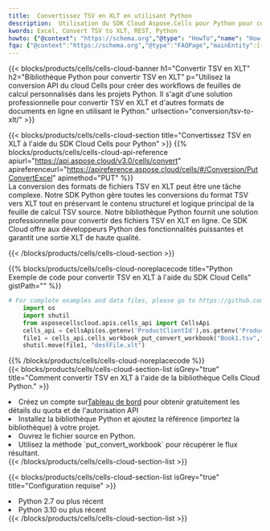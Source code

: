 ```yaml
---
title:  Convertissez TSV en XLT en utilisant Python
description:  Utilisation du SDK Cloud Aspose.Cells pour Python pour convertir un fichier au format TSV en fichier au format XLT.
kwords: Excel, Convert TSV to XLT, REST, Python
howto: {"@context": "https://schema.org","@type": "HowTo","name": "How to convert TSV to XLT using the Cells Cloud Python library.","description": "How to convert TSV to XLT using the Cells Cloud Python library.","image": {"@type": "ImageObject"},"url": "/python/conversion/tsv-to-xlt/","step": [{ "@type": "HowToStep","name": "How to convert TSV to XLT using the Cells Cloud Python library. step 1", "image": {"@type": "ImageObject",},"url": "/python/conversion/tsv-to-xlt/","text": "Register an account at <a href='https://dashboard.aspose.cloud/'>Dashboard</a> to get free API quota & authorization details",},{ "@type": "HowToStep","name": "How to convert TSV to XLT using the Cells Cloud Python library. step 1", "image": {"@type": "ImageObject",},"url": "/python/conversion/tsv-to-xlt/","text": "Install Python library and add the reference (import the library) to your project.",},{ "@type": "HowToStep","name": "How to convert TSV to XLT using the Cells Cloud Python library. step 1", "image": {"@type": "ImageObject",},"url": "/python/conversion/tsv-to-xlt/","text": "Open the source file in Python.",},{ "@type": "HowToStep","name": "How to convert TSV to XLT using the Cells Cloud Python library. step 1", "image": {"@type": "ImageObject",},"url": "/python/conversion/tsv-to-xlt/","text": "Use the `put_convert_workbook` method to retrieve the resulting stream.",}, ],"supply": {"@type": "HowToSupply","name": "document"},"tool": [{"@type": "HowToTool","name": "PyCharm, Visual Studio Code, Sublime, Eclipse"},{"@type": "HowToTool","name": "Aspose Cells"}],"totalTime": "PT6M"}
fqa: {"@context":"https://schema.org","@type":"FAQPage","mainEntity":[{"@type":"Question","name":"Why convert file formats in C# using REST API?","acceptedAnswer":{"@type":"Answer","text":"Documents are encoded in many ways, and some files may be incompatible with the software you use. To open and read such files, just convert them to appropriate file formats.<br/><ol><li>Install .NET SDK and add the reference (import the library) to your project.</li><li>Open the source file in C# using REST API.</li><li>Call the PutConvertWorkbookRequest() method, passing an output filename with required extension.</li><li>Get the result of conversion as a separate file.</li></ol>"}},{"@type":"Question","name":"What file formats can I convert with your C# library?","acceptedAnswer":{"@type":"Answer","text":"We support a variety of file formats for conversion using .NET library, including XLSX, Excel, xls , PDF, CSV, HTML, Markdown, XML, PNG, JPG, TIFF, Json, TXT and many more."}},{"@type":"Question","name":"What is the maximum allowed file size for conversion using this .NET library?","acceptedAnswer":{"@type":"Answer","text":"There are no file size limits for format conversions using .NET library."}}]}
---
```

{{< blocks/products/cells/cells-cloud-banner h1="Convertir TSV en XLT" h2="Bibliothèque Python pour convertir TSV en XLT" p="Utilisez la conversion API du cloud Cells pour créer des workflows de feuilles de calcul personnalisés dans les projets Python. Il s\'agit d\'une solution professionnelle pour convertir TSV en XLT et d\'autres formats de documents en ligne en utilisant le Python." urlsection="conversion/tsv-to-xlt/" >}}

{{< blocks/products/cells/cells-cloud-section title="Convertissez TSV en XLT à l\'aide du SDK Cloud Cells pour Python" >}}
{{% blocks/products/cells/cells-cloud-api-reference apiurl="https://api.aspose.cloud/v3.0/cells/convert" apireferenceurl="https://apireference.aspose.cloud/cells/#/Conversion/PutConvertExcel" apimethod="PUT" %}}
<br/>
La conversion des formats de fichiers TSV en XLT peut être une tâche complexe. Notre SDK Python gère toutes les conversions du format TSV vers XLT tout en préservant le contenu structurel et logique principal de la feuille de calcul TSV source. Notre bibliothèque Python fournit une solution professionnelle pour convertir des fichiers TSV en XLT en ligne. Ce SDK Cloud offre aux développeurs Python des fonctionnalités puissantes et garantit une sortie XLT de haute qualité.

{{< /blocks/products/cells/cells-cloud-section >}}

{{% blocks/products/cells/cells-cloud-noreplacecode title="Python Exemple de code pour convertir TSV en XLT à l\'aide du SDK Cloud Cells" gistPath="" %}}
 
```python
# For complete examples and data files, please go to https://github.com/aspose-cells-cloud/aspose-cells-cloud-python/
    import os
    import shutil
    from asposecellscloud.apis.cells_api import CellsApi
    cells_api = CellsApi(os.getenv('ProductClientId'),os.getenv('ProductClientSecret'))
    file1 = cells_api.cells_workbook_put_convert_workbook("Book1.tsv",format="xlt")
    shutil.move(file1, "destFile.xlt")     
```
 
{{% /blocks/products/cells/cells-cloud-noreplacecode %}}
<br/>
{{< blocks/products/cells/cells-cloud-section-list isGrey="true" title="Comment convertir TSV en XLT à l\'aide de la bibliothèque Cells Cloud Python." >}}
<li> Créez un compte sur<a href="https://dashboard.aspose.cloud/">Tableau de bord</a> pour obtenir gratuitement les détails du quota et de l'autorisation API</li>
<li>Installez la bibliothèque Python et ajoutez la référence (importez la bibliothèque) à votre projet.</li>
<li>Ouvrez le fichier source en Python.</li>
<li>Utilisez la méthode `put_convert_workbook` pour récupérer le flux résultant.</li>
{{< /blocks/products/cells/cells-cloud-section-list >}}

{{< blocks/products/cells/cells-cloud-section-list isGrey="true" title="Configuration requise" >}}
<li>Python 2.7 ou plus récent</li>
<li>Python 3.10 ou plus récent</li>
{{< /blocks/products/cells/cells-cloud-section-list >}}

